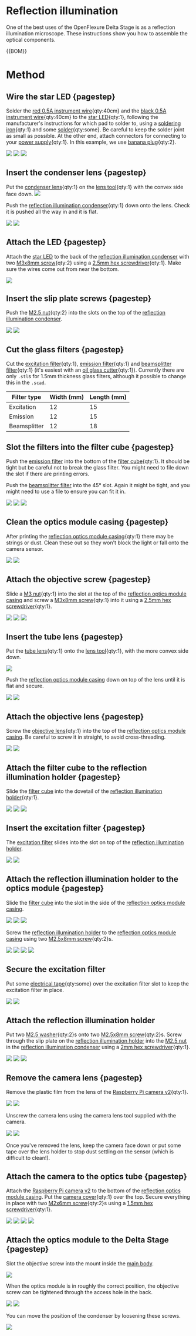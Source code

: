 # Reflection illumination

One of the best uses of the OpenFlexure Delta Stage is as a reflection illumination microscope.  These instructions show you how to assemble the optical components.

{{BOM}}

[M3x8mm screw]: "{cat:part}"
[M2.5x8mm screw]: "{cat:part}"
[M2.5 washer]: "{cat:part}"
[M2.5 nut]: "{cat:part}"
[M2x6mm screw]: "{cat:part}"
[M3 nut]: "{cat:part}"
[Raspberry Pi camera v2]: ../components/raspberry_pi_camera_v2.md "{cat:part}"
[objective lens]: ../components/objective_lens.md "{cat:part}"
[tube lens]: ../components/tube_lens.md "{cat:part}"
[camera cover]: ../models/picamera_2_cover.stl "{cat:3DPrinted}"
[lens tool]: ../models/lens_tool.stl "{cat:3DPrinted_tool}"
[reflection optics module casing]: ../models/optics_picamera2_rms_f50d13_beamsplitter_delta.stl "{cat:3DPrinted, note: Print in black.}"
[reflection illumination holder]: ../components/reflection_illumination.md#holder "{cat:3DPrinted, note: Print in black.}"
[reflection illumination condenser]: ../components/reflection_illumination.md#condenser "{cat:3DPrinted, note: Print in black.}"
[star LED]: ../components/star_LED.md "{cat:part}"
[red 0.5A instrument wire]: ../components/0_5A_instrument_wire.md#red "{cat:part}"
[black 0.5A instrument wire]: ../components/0_5A_instrument_wire.md#black "{cat:part}"
[solder]: "{cat:part}"
[power supply]: ../components/power_supply.md "{cat:part}"
[banana plug]: ../components/banana_plugs.md "{cat:part}"
[condenser lens]: ../components/condenser_lens.md "{cat:part}"
[excitation filter]: ../components/glass_filters.md#excitation "{cat:part}"
[emission filter]: ../components/glass_filters.md#emission "{cat:part}"
[beamsplitter filter]: ../components/glass_filters.md#beamsplitter "{cat:part}"
[electrical tape]: "{cat:part}"
[filter cube]: ../models/fl_cube.stl "{cat:3DPrinted, note: Print in black.}"
[main body]: ../components/delta_stage_main_body.md "{cat:3DPrinted}"
[2.5mm hex screwdriver]: "{cat:tool}"
[2mm hex screwdriver]: "{cat:tool}"
[1.5mm hex screwdriver]: "{cat:tool}"
[oil glass cutter]: "{cat:tool}"
[soldering iron]: "{cat:tool}"

# Method

## Wire the star LED {pagestep}

Solder the [red 0.5A instrument wire]{qty:40cm} and the [black 0.5A instrument wire]{qty:40cm} to the [star LED]{qty:1}, following the manufacturer's instructions for which pad to solder to, using a [soldering iron]{qty:1} and some [solder]{qty:some}. Be careful to keep the solder joint as small as possible.  At the other end, attach connectors for connecting to your [power supply]{qty:1}.  In this example, we use [banana plug]{qty:2}.

![](../images/reflection_illumination/star_LED.jpg)
![](../images/reflection_illumination/star_LED_solder.jpg)
![](../images/reflection_illumination/star_LED_wires.jpg)

## Insert the condenser lens {pagestep}

Put the [condenser lens]{qty:1} on the [lens tool]{qty:1} with the convex side face down.
![](../images/reflection_illumination/condenser_lens.jpg)

Push the [reflection illumination condenser]{qty:1} down onto the lens.  Check it is pushed all the way in and it is flat.

![](../images/reflection_illumination/push_condenser.jpg)
![](../images/reflection_illumination/condenser_in_place.jpg)

## Attach the LED {pagestep}

Attach the [star LED] to the back of the [reflection illumination condenser] with two [M3x8mm screw]{qty:2} using a [2.5mm hex screwdriver]{qty:1}.  Make sure the wires come out from near the bottom.

![](../images/reflection_illumination/attach_led.jpg)

## Insert the slip plate screws {pagestep}

Push the [M2.5 nut]{qty:2} into the slots on the top of the [reflection illumination condenser].

![](../images/reflection_illumination/condenser_nut1.jpg)
![](../images/reflection_illumination/condenser_nut2.jpg)

## Cut the glass filters {pagestep}

Cut the [excitation filter]{qty:1}, [emission filter]{qty:1} and [beamsplitter filter]{qty:1} (it's easiest with an [oil glass cutter]{qty:1}). Currently there are only `.stl`s for 1.5mm thickness glass filters, although it possible to change this in the `.scad`.

|Filter type|Width (mm) | Length (mm) |
|-|-|-|
|Excitation | 12 | 15 |
|Emission | 12 | 15 |
|Beamsplitter | 12 | 18 |

## Slot the filters into the filter cube {pagestep}

Push the [emission filter] into the bottom of the [filter cube]{qty:1}.  It should be tight but be careful not to break the glass filter. You might need to file down the slot if there are printing errors.

Push the [beamsplitter filter] into the 45° slot. Again it might be tight, and you might need to use a file to ensure you can fit it in.

![](../images/reflection_illumination/filter_cube1.jpg)
![](../images/reflection_illumination/filter_cube2.jpg)
![](../images/reflection_illumination/filter_cube3.jpg)

## Clean the optics module casing {pagestep}

After printing the [reflection optics module casing]{qty:1} there may be strings or dust.  Clean these out so they won't block the light or fall onto the camera sensor.

![](../images/reflection_illumination/clean_optics1.jpg)
![](../images/reflection_illumination/clean_optics2.jpg)

## Attach the objective screw {pagestep}

Slide a [M3 nut]{qty:1} into the slot at the top of the [reflection optics module casing] and screw a [M3x8mm screw]{qty:1} into it using a [2.5mm hex screwdriver]{qty:1}.

![](../images/reflection_illumination/objective_screw1.jpg)
![](../images/reflection_illumination/objective_screw2.jpg)
![](../images/reflection_illumination/objective_screw3.jpg)

## Insert the tube lens {pagestep}

Put the [tube lens]{qty:1} onto the [lens tool]{qty:1}, with the more convex side down.

![](../images/reflection_illumination/tube_lens1.jpg)

Push the [reflection optics module casing] down on top of the lens until it is flat and secure.

![](../images/reflection_illumination/tube_lens2.jpg)
![](../images/reflection_illumination/tube_lens3.jpg)

## Attach the objective lens {pagestep}

Screw the [objective lens]{qty:1} into the top of the [reflection optics module casing].  Be careful to screw it in straight, to avoid cross-threading.

![](../images/reflection_illumination/objective_lens1.jpg)
![](../images/reflection_illumination/objective_lens2.jpg)

## Attach the filter cube to the reflection illumination holder {pagestep}

Slide the [filter cube] into the dovetail of the [reflection illumination holder]{qty:1}.

![](../images/reflection_illumination/filter_cube_in_holder1.jpg)
![](../images/reflection_illumination/filter_cube_in_holder2.jpg)
![](../images/reflection_illumination/filter_cube_in_holder3.jpg)

## Insert the excitation filter {pagestep}

The [excitation filter] slides into the slot on top of the [reflection illumination holder].

![](../images/reflection_illumination/excitation1.jpg)
![](../images/reflection_illumination/excitation2.jpg)

## Attach the reflection illumination holder to the optics module {pagestep}

Slide the [filter cube] into the slot in the side of the [reflection optics module casing].

![](../images/reflection_illumination/filter_cube_in_optics1.jpg)
![](../images/reflection_illumination/filter_cube_in_optics2.jpg)
![](../images/reflection_illumination/filter_cube_in_optics3.jpg)

Screw the [reflection illumination holder] to the [reflection optics module casing] using two [M2.5x8mm screw]{qty:2}s.

![](../images/reflection_illumination/holder_screws1.jpg)
![](../images/reflection_illumination/holder_screws2.jpg)
![](../images/reflection_illumination/holder_screws3.jpg)
![](../images/reflection_illumination/holder_screws4.jpg)

## Secure the excitation filter

Put some [electrical tape]{qty:some} over the excitation filter slot to keep the excitation filter in place.

![](../images/reflection_illumination/excitation_tape1.jpg)
![](../images/reflection_illumination/excitation_tape2.jpg)

## Attach the reflection illumination holder

Put two [M2.5 washer]{qty:2}s onto two [M2.5x8mm screw]{qty:2}s.  Screw through the slip plate on the [reflection illumination holder] into the [M2.5 nut] in the [reflection illumination condenser] using a [2mm hex screwdriver]{qty:1}.  

![](../images/reflection_illumination/slip_plate_screws1.jpg)
![](../images/reflection_illumination/slip_plate_screws2.jpg)
![](../images/reflection_illumination/slip_plate_screws3.jpg)

## Remove the camera lens {pagestep}

Remove the plastic film from the lens of the [Raspberry Pi camera v2]{qty:1}.

![](../images/reflection_illumination/remove_film1.jpg)
![](../images/reflection_illumination/remove_film2.jpg)

Unscrew the camera lens using the camera lens tool supplied with the camera.

![](../images/reflection_illumination/lens_tool.jpg)
![](../images/reflection_illumination/open_camera.jpg)

Once you've removed the lens, keep the camera face down or put some tape over the lens holder to stop dust settling on the sensor (which is difficult to clean!).

## Attach the camera to the optics tube {pagestep}

Attach the [Raspberry Pi camera v2] to the bottom of the [reflection optics module casing]. Put the [camera cover]{qty:1} over the top.  Secure everything in place with two [M2x6mm screw]{qty:2}s using a [1.5mm hex screwdriver]{qty:1}.

![](../images/reflection_illumination/camera.jpg)
![](../images/reflection_illumination/camera_cover.jpg)
![](../images/reflection_illumination/camera_cover_screw1.jpg)
![](../images/reflection_illumination/camera_cover_screw2.jpg)

## Attach the optics module to the Delta Stage {pagestep}

Slot the objective screw into the mount inside the [main body].

![](../images/reflection_illumination/module_in_position1.jpg)

When the optics module is in roughly the correct position, the objective screw can be tightened through the access hole in the back.

![](../images/reflection_illumination/module_in_position2.jpg)
![](../images/reflection_illumination/module_in_position3.jpg)

You can move the position of the condenser by loosening these screws.

![](../images/reflection_illumination/module_in_position4.jpg)
